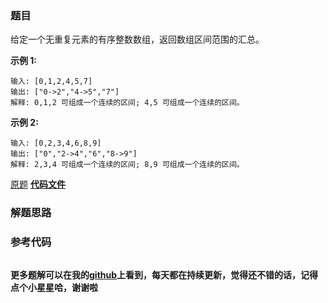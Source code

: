 ### 题目
给定一个无重复元素的有序整数数组，返回数组区间范围的汇总。

**示例 1:**

    
    
    输入: [0,1,2,4,5,7]
    输出: ["0->2","4->5","7"]
    解释: 0,1,2 可组成一个连续的区间; 4,5 可组成一个连续的区间。

**示例 2:**

    
    
    输入: [0,2,3,4,6,8,9]
    输出: ["0","2->4","6","8->9"]
    解释: 2,3,4 可组成一个连续的区间; 8,9 可组成一个连续的区间。

[原题](https://leetcode-cn.com/problems/summary-ranges/)    **[代码文件]()**


### 解题思路




### 参考代码

```go


```




**更多题解可以在我的[github](https://github.com/LZH139/leetcode_Go)上看到，每天都在持续更新，觉得还不错的话，记得点个小星星哈，谢谢啦**
